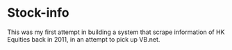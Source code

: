 # Stock-info
This was my first attempt in building a system that scrape information of HK Equities back in 2011, in an attempt to pick up VB.net.
